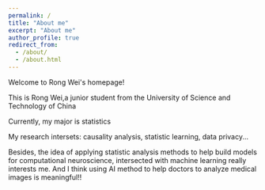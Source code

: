```yaml
---
permalink: /
title: "About me"
excerpt: "About me"
author_profile: true
redirect_from: 
  - /about/
  - /about.html
---
```


Welcome to Rong Wei's homepage!

This is Rong Wei,a junior student from the University of Science and Technology of China

Currently, my major is statistics

My research intersets: causality analysis, statistic learning, data privacy...

Besides, the idea of applying statistic analysis methods to help build models for computational neuroscience, intersected with machine learning really interests me. And I think using AI method to help doctors to analyze medical images is meaningful!!
